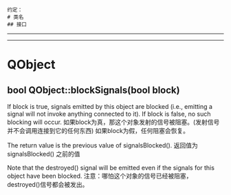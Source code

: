 ```
约定：
# 类名
## 接口
```
---
---
# QObject

## bool QObject::blockSignals(bool block)
If block is true, signals emitted by this object are blocked (i.e., emitting a signal will not invoke anything connected to it). If block is false, no such blocking will occur.
如果block为真，那这个对象发射的信号被阻塞。(发射信号并不会调用连接到它的任何东西)
如果block为假，任何阻塞会恢复。

The return value is the previous value of signalsBlocked().
返回值为 signalsBlocked() 之前的值

Note that the destroyed() signal will be emitted even if the signals for this object have been blocked.
注意：哪怕这个对象的信号已经被阻塞， destroyed()信号都会被发出。
